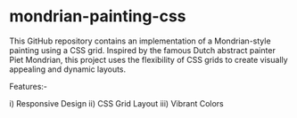 # mondrian-painting-css
This GitHub repository contains an implementation of a Mondrian-style painting using a CSS grid. Inspired by the famous Dutch abstract painter Piet Mondrian, this project uses the flexibility of CSS grids to create visually appealing and dynamic layouts.

Features:-

i) Responsive Design
ii) CSS Grid Layout
iii) Vibrant Colors
